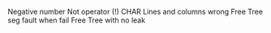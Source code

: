 Negative number
Not operator (!)
CHAR
Lines and columns wrong
Free Tree seg fault when fail
Free Tree with no leak
